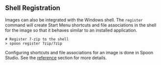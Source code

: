 ## Shell Registration

Images can also be integrated with the Windows shell. The `register` command will create Start Menu shortcuts and file associations in the shell for the image so that it behaves similar to an installed application.

```
# Register 7-zip to the shell
> spoon register 7zip/7zip
```

Configuring shortcuts and file associations for an image is done in Spoon Studio. See the [reference](/docs/reference/spoon-studio) section for more details.
